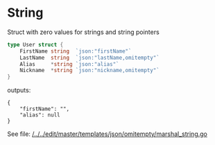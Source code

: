 # String
Struct with zero values for strings and string pointers
```go
type User struct {
	FirstName string  `json:"firstName"`
	LastName  string  `json:"lastName,omitempty"`
	Alias     *string `json:"alias"`
	Nickname  *string `json:"nickname,omitempty"`
}
```
outputs:
```
{
	"firstName": "",
	"alias": null
}
```

See file: [/../../edit/master/templates/json/omitempty/marshal_string.go](/../../edit/master/templates/json/omitempty/marshal_string.go)